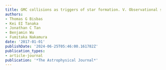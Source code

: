 ```yaml
---
title: GMC collisions as triggers of star formation. V. Observational signatures
authors:
- Thomas G Bisbas
- Kei EI Tanaka
- Jonathan C Tan
- Benjamin Wu
- Fumitaka Nakamura
date: '2017-01-01'
publishDate: '2024-06-25T05:46:00.161782Z'
publication_types:
- article-journal
publication: '*The Astrophysical Journal*'
---
```

